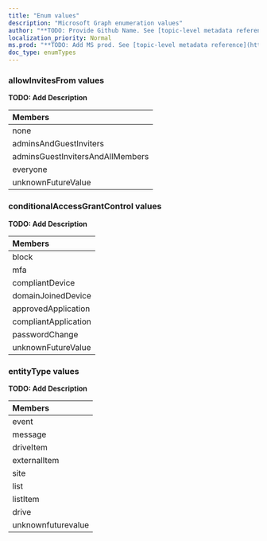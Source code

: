 ```yaml
---
title: "Enum values"
description: "Microsoft Graph enumeration values"
author: "**TODO: Provide Github Name. See [topic-level metadata reference](https://msgo.azurewebsites.net/add/document/guidelines/metadata.html#topic-level-metadata)**"
localization_priority: Normal
ms.prod: "**TODO: Add MS prod. See [topic-level metadata reference](https://msgo.azurewebsites.net/add/document/guidelines/metadata.html#topic-level-metadata)**"
doc_type: enumTypes
---
```


### allowInvitesFrom values 

**TODO: Add Description**

|Members|
|:---|
|none|
|adminsAndGuestInviters|
|adminsGuestInvitersAndAllMembers|
|everyone|
|unknownFutureValue|

### conditionalAccessGrantControl values 

**TODO: Add Description**

|Members|
|:---|
|block|
|mfa|
|compliantDevice|
|domainJoinedDevice|
|approvedApplication|
|compliantApplication|
|passwordChange|
|unknownFutureValue|

### entityType values 

**TODO: Add Description**

|Members|
|:---|
|event|
|message|
|driveItem|
|externalItem|
|site|
|list|
|listItem|
|drive|
|unknownfuturevalue|

